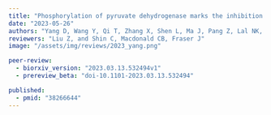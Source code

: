 ```yaml
---
title: "Phosphorylation of pyruvate dehydrogenase marks the inhibition of in vivo neuronal activity"
date: "2023-05-26"
authors: "Yang D, Wang Y, Qi T, Zhang X, Shen L, Ma J, Pang Z, Lal NK, McClatchy DB, Wang K, Xie Y, Polli F, Maximov A, Augustine V, Cline HT, Yates JR III, Ye L"
reviewers: "Liu Z, and Shin C, Macdonald CB, Fraser J"
image: "/assets/img/reviews/2023_yang.png"

peer-review:
  - biorxiv_version: "2023.03.13.532494v1"
  - prereview_beta: "doi-10.1101-2023.03.13.532494"

published:
  - pmid: "38266644"
---
```

